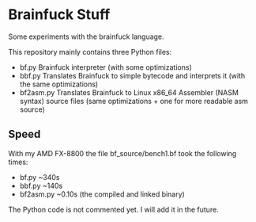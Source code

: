# Brainfuck Stuff

Some experiments with the brainfuck language.

This repository mainly contains three Python files:

- bf.py Brainfuck interpreter (with some optimizations)
- bbf.py Translates Brainfuck to simple bytecode and interprets it
         (with the same optimizations)
- bf2asm.py Translates Brainfuck to Linux x86_64 Assembler (NASM syntax)
            source files (same optimizations + one for more readable asm
            source)

## Speed

With my AMD FX-8800 the file bf_source/bench1.bf took the following times:

- bf.py ~340s
- bbf.py ~140s
- bf2asm.py ~0.10s (the compiled and linked binary)

The Python code is not commented yet. I will add it in the future.
